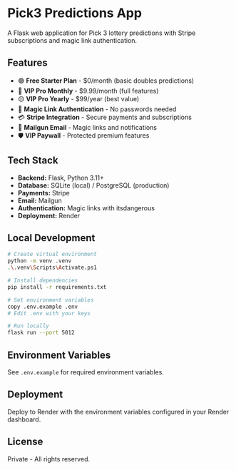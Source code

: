 # Pick3 Predictions App

A Flask web application for Pick 3 lottery predictions with Stripe subscriptions and magic link authentication.

## Features

- 🟢 **Free Starter Plan** - $0/month (basic doubles predictions)
- 🔵 **VIP Pro Monthly** - $9.99/month (full features)
- 🟡 **VIP Pro Yearly** - $99/year (best value)
- 🔐 **Magic Link Authentication** - No passwords needed
- 💳 **Stripe Integration** - Secure payments and subscriptions
- 📧 **Mailgun Email** - Magic links and notifications
- 🛡️ **VIP Paywall** - Protected premium features

## Tech Stack

- **Backend:** Flask, Python 3.11+
- **Database:** SQLite (local) / PostgreSQL (production)
- **Payments:** Stripe
- **Email:** Mailgun
- **Authentication:** Magic links with itsdangerous
- **Deployment:** Render

## Local Development

```bash
# Create virtual environment
python -m venv .venv
.\.venv\Scripts\Activate.ps1

# Install dependencies
pip install -r requirements.txt

# Set environment variables
copy .env.example .env
# Edit .env with your keys

# Run locally
flask run --port 5012
```

## Environment Variables

See `.env.example` for required environment variables.

## Deployment

Deploy to Render with the environment variables configured in your Render dashboard.

## License

Private - All rights reserved.
